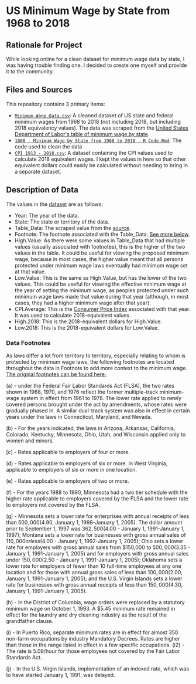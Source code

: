 # US Minimum Wage by State from 1968 to 2018

## Rationale for Project
While looking online for a clean dataset for minimum wage data by state, I was having trouble finding one. I decided to create one myself and provide it to the community.

## Files and Sources
This repository contains 3 primary items:
- [`Minimum Wage Data.csv`](Minimum%20Wage%20Data.csv): A cleaned dataset of US state and federal minimum wages from 1968 to 2018 (not including 2018, but including 2018 equivalency values). The data was scraped from the [United States Department of Labor's table of minimum wage by state](https://www.dol.gov/whd/state/stateMinWageHis.htm). 
- [`1808 - Minimum Wage by State from 1968 to 2018 - R Code.Rmd`](1808%20-%20Minimum%20Wage%20by%20State%20from%201968%20to%202018%20-%20R%20Code.Rmd): The code used to clean the data
- [`CPI 1913 - 2018.csv`](CPI%201913%20-%202018.csv): A dataset containing the CPI values used to calculate 2018 equivalent wages. I kept the values in here so that other equivalent dollars could easily be calculated without needing to bring in a separate dataset.
 
## Description of Data
The values in the [dataset](Minimum%20Wage%20Data.csv) are as follows:
- Year: The year of the data.
- State: The state or territory of the data.
- Table_Data: The scraped value from the [source](https://www.dol.gov/whd/state/stateMinWageHis.htm).
- Footnote: The footnote associated with the Table_Data. [See more below](README.md#data-footnotes).
- High.Value: As there were some values in Table_Data that had multiple values (usually associated with footnotes), this is the higher of the two values in the table. It could be useful for viewing the proposed minimum wage, because in most cases, the higher value meant that all persons protected under minimum wage laws eventually had minimum wage set at that value.
- Low.Value: This is the same as High.Value, but has the lower of the two values. This could be useful for viewing the effective minimum wage at the year of setting the minimum wage, as peoples protected under such minimum wage laws made that value during that year (although, in most cases, they had a higher minimum wage after that year).
- CPI.Average: This is the [Consumer Price Index](https://www.investopedia.com/terms/c/consumerpriceindex.asp) associated with that year. It was used to calculate 2018-equivalent values.
- High.2018: This is the 2018-equivalent dollars for High.Value.
- Low.2018: This is the 2018-equivalent dollars for Low.Value.

### Data Footnotes
As laws differ a lot from territory to territory, especially relating to whom is protected by minimum wage laws, the following footnotes are located throughout the data in Footnote to add more context to the minimum wage. [The original footnotes can be found here.](https://www.dol.gov/whd/state/stateMinWageHis.htm)

(a) - under the Federal Fair Labor Standards Act (FLSA), the two rates shown in 1968, 1970, and 1976 reflect the former multiple-track minimum-wage system in effect from 1961 to 1978. The lower rate applied to newly covered persons brought under the act by amendments, whose rates were gradually phased in. A similar dual-track system was also in effect in certain years under the laws in Connecticut, Maryland, and Nevada.

(b) - For the years indicated, the laws in Arizona, Arkansas, California, Colorado, Kentucky, Minnesota, Ohio, Utah, and Wisconsin applied only to women and minors.

[c] - Rates applicable to employers of four or more.

(d) - Rates applicable to employers of six or more. In West Virginia, applicable to employers of six or more in one location.

(e) - Rates applicable to employers of two or more.

(f) - For the years 1988 to 1990, Minnesota had a two tier schedule with the higher rate applicable to employers covered by the FLSA and the lower rate to employers not covered by the FLSA.

(g) - Minnesota sets a lower rate for enterprises with annual receipts of less than $500,000 ($4.90, January 1, 1998-January 1, 2005). The dollar amount prior to September 1, 1997 was $362,500 ($4.00 - January 1, 1991-January 1, 1997); Montana sets a lower rate for businesses with gross annual sales of $110,000 or less ($4.00 - January 1, 1992-January 1, 2005); Ohio sets a lower rate for employers with gross annual sales from $150,000 to $500,000 ($3.35 - January 1, 1991-January 1, 2005) and for employers with gross annual sales under $150,000 ($2.50 - January 1, 1991-January 1, 2005); Oklahoma sets a lower rate for employers of fewer than 10 full-time employees at any one location and for those with annual gross sales of less than $100,000 ($2.00, January 1, 1991-January 1, 2005); and the U.S. Virgin Islands sets a lower rate for businesses with gross annual receipts of less than $150,000 ($4.30, January 1, 1991-January 1, 2005).

(h) - In the District of Columbia, wage orders were replaced by a statutory minimum wage on October 1, 1993. A $5.45 minimum rate remained in effect for the laundry and dry cleaning industry as the result of the grandfather clause.

(i) - In Puerto Rico, separate minimum rates are in effect for almost 350 non-farm occupations by industry Mandatory Decrees. Rates are higher than those in the range listed in effect in a few specific occupations. 
(i2) - The rate is 5.08/hour for those employees not covered by the Fair Labor Standards Act.

(j) - In the U.S. Virgin Islands, implementation of an indexed rate, which was to have started January 1, 1991, was delayed.
